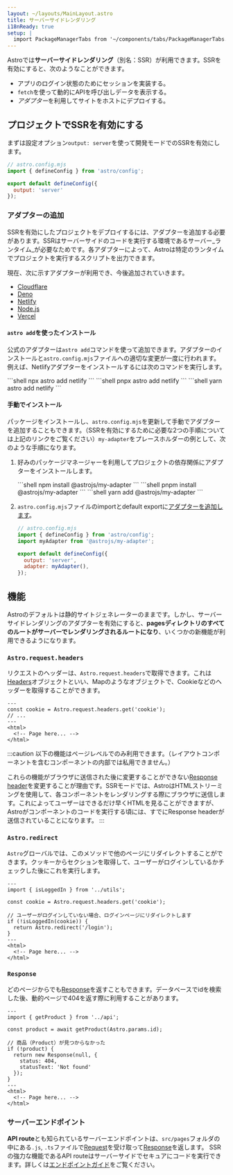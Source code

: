 ```yaml
---
layout: ~/layouts/MainLayout.astro
title: サーバーサイドレンダリング
i18nReady: true
setup: |
  import PackageManagerTabs from '~/components/tabs/PackageManagerTabs.astro'
---
```


Astroでは**サーバーサイドレンダリング**（別名：SSR）が利用できます。SSRを有効にすると、次のようなことができます。

- アプリのログイン状態のためにセッションを実装する。
- `fetch`を使って動的にAPIを呼び出しデータを表示する。
- *アダプター*を利用してサイトをホストにデプロイする。

## プロジェクトでSSRを有効にする

まずは設定オプション`output: server`を使って開発モードでのSSRを有効にします。

```js ins={5}
// astro.config.mjs
import { defineConfig } from 'astro/config';

export default defineConfig({
  output: 'server'
});
```

### アダプターの追加

SSRを有効にしたプロジェクトをデプロイするには、アダプターを追加する必要があります。SSRはサーバーサイドのコードを実行する環境であるサーバー_ランタイム_が必要なためです。各アダプターによって、Astroは特定のランタイムでプロジェクトを実行するスクリプトを出力できます。

現在、次に示すアダプターが利用でき、今後追加されていきます。

- [Cloudflare](/ja/guides/integrations-guide/cloudflare/)
- [Deno](/ja/guides/integrations-guide/deno/)
- [Netlify](/ja/guides/integrations-guide/netlify/)
- [Node.js](/ja/guides/integrations-guide/node/)
- [Vercel](/ja/guides/integrations-guide/vercel/)

#### `astro add`を使ったインストール

公式のアダプターは`astro add`コマンドを使って追加できます。アダプターのインストールと`astro.config.mjs`ファイルへの適切な変更が一度に行われます。例えば、Netlifyアダプターをインストールするには次のコマンドを実行します。

<PackageManagerTabs>
  <Fragment slot="npm">
  ```shell
  npx astro add netlify
  ```
  </Fragment>
  <Fragment slot="pnpm">
  ```shell
  pnpx astro add netlify
  ```
  </Fragment>
  <Fragment slot="yarn">
  ```shell
  yarn astro add netlify
  ```
  </Fragment>
</PackageManagerTabs>

#### 手動でインストール

パッケージをインストールし、`astro.config.mjs`を更新して手動でアダプターを追加することもできます。（SSRを有効にするために必要な2つの手順については上記のリンクをご覧ください）`my-adapter`をプレースホルダーの例として、次のような手順になります。

1. 好みのパッケージマネージャーを利用してプロジェクトの依存関係にアダプターをインストールします。

   <PackageManagerTabs>
     <Fragment slot="npm">
     ```shell
     npm install @astrojs/my-adapter
     ```
     </Fragment>
     <Fragment slot="pnpm">
     ```shell
     pnpm install @astrojs/my-adapter
     ```
     </Fragment>
     <Fragment slot="yarn">
     ```shell
     yarn add @astrojs/my-adapter
     ```
     </Fragment>
   </PackageManagerTabs>

2. `astro.config.mjs`ファイルのimportとdefault exportに[アダプターを追加します](/ja/reference/configuration-reference/#アダプター)。

    ```js ins={3,6-7}
    // astro.config.mjs
    import { defineConfig } from 'astro/config';
    import myAdapter from '@astrojs/my-adapter';

    export default defineConfig({
      output: 'server',
      adapter: myAdapter(),
    });
    ```

## 機能

Astroのデフォルトは静的サイトジェネレーターのままです。しかし、サーバーサイドレンダリングのアダプターを有効にすると、**pagesディレクトリのすべてのルートがサーバーでレンダリングされるルートになり**、いくつかの新機能が利用できるようになります。

### `Astro.request.headers`

リクエストのヘッダーは、`Astro.request.headers`で取得できます。これは[Headers](https://developer.mozilla.org/ja/docs/Web/API/Headers)オブジェクトといい、Mapのようなオブジェクトで、Cookieなどのヘッダーを取得することができます。

```astro title="src/pages/index.astro" {2}
---
const cookie = Astro.request.headers.get('cookie');
// ...
---
<html>
  <!-- Page here... -->
</html>
```

:::caution
以下の機能はページレベルでのみ利用できます。（レイアウトコンポーネントを含むコンポーネントの内部では私用できません。）

これらの機能がブラウザに送信された後に変更することができない[Response header](https://developer.mozilla.org/ja/docs/Glossary/Response_header)を変更することが理由です。SSRモードでは、AstroはHTMLストリーミングを使用して、各コンポーネントをレンダリングする際にブラウザに送信します。これによってユーザーはできるだけ早くHTMLを見ることができますが、Astroがコンポーネントのコードを実行する頃には、すでにResponse headerが送信されていることになります。
:::

### `Astro.redirect`

`Astro`グローバルでは、このメソッドで他のページにリダイレクトすることができます。クッキーからセクションを取得して、ユーザーがログインしているかチェックした後にこれを実行します。

```astro title="src/pages/account.astro" {8}
---
import { isLoggedIn } from '../utils';

const cookie = Astro.request.headers.get('cookie');

// ユーザーがログインしていない場合、ログインページにリダイレクトします
if (!isLoggedIn(cookie)) {
  return Astro.redirect('/login');
}
---
<html>
  <!-- Page here... -->
</html>
```

### `Response`

どのページからでも[Response](https://developer.mozilla.org/ja/docs/Web/API/Response)を返すこともできます。データベースでidを検索した後、動的ページで404を返す際に利用することがあります。

```astro title="src/pages/[id].astro" {8-11}
---
import { getProduct } from '../api';

const product = await getProduct(Astro.params.id);

// 商品（Product）が見つからなかった
if (!product) {
  return new Response(null, {
    status: 404,
    statusText: 'Not found'
  });
}
---
<html>
  <!-- Page here... -->
</html>
```

### サーバーエンドポイント

**API route**とも知られているサーバーエンドポイントは、`src/pages`フォルダの中にある`.js`, `.ts`ファイルで[Request](https://developer.mozilla.org/ja/docs/Web/API/Request)を受け取って[Response](https://developer.mozilla.org/ja/docs/Web/API/Response)を返します。
SSRの強力な機能であるAPI routeはサーバーサイドでセキュアにコードを実行できます。詳しくは[エンドポイントガイド](/ja/core-concepts/endpoints/#サーバーエンドポイントapiルーティング)をご覧ください。

